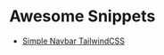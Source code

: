 # Awesome Snippets
- [Simple Navbar TailwindCSS](https://codespace.app/s/simple-navbar-tailwindcss-5xe732Qe7r)

